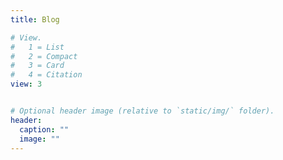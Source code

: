 ```yaml
---
title: Blog

# View.
#   1 = List
#   2 = Compact
#   3 = Card
#   4 = Citation
view: 3


# Optional header image (relative to `static/img/` folder).
header:
  caption: ""
  image: ""
---
```

